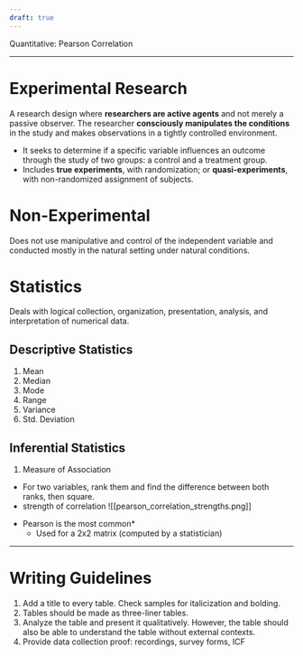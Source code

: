 ```yaml
---
draft: true
---
```

Quantitative: Pearson Correlation
___
# Experimental Research
A research design where **researchers are active agents** and not merely a passive observer. The researcher **consciously manipulates the conditions** in the study and makes observations in a tightly controlled environment.
- It seeks to determine if a specific variable influences an outcome through the study of two groups: a control and a treatment group.
- Includes **true experiments**, with randomization; or **quasi-experiments**, with non-randomized assignment of subjects.
# Non-Experimental
Does not use manipulative and control of the independent variable and conducted mostly in the natural setting under natural conditions.
# Statistics
Deals with logical collection, organization, presentation, analysis, and interpretation of numerical data.
## Descriptive Statistics
1. Mean
2. Median
3. Mode
4. Range
5. Variance
6. Std. Deviation
## Inferential Statistics
1. Measure of Association
- For two variables, rank them and find the difference between both ranks, then square.
- strength of correlation ![[pearson_correlation_strengths.png]]
* Pearson is the most common*
	* Used for a 2x2 matrix (computed by a statistician)
___
# Writing Guidelines
1. Add a title to every table. Check samples for italicization and bolding.
2. Tables should be made as three-liner tables.
4. Analyze the table and present it qualitatively. However, the table should also be able to understand the table without external contexts.
5. Provide data collection proof: recordings, survey forms, ICF